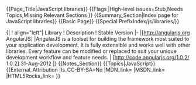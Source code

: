 {{Page_Title|JavaScript libraries}}
{{Flags
|High-level issues=Stub,Needs Topics,Missing Relevant Sections
}}
{{Summary_Section|Index page for JavaScript libraries}}
{{Basic Page}}
{{Special:PrefixIndex/js/libraries/}}

{|
! align="left"| Library
! Description
! Stable Version
|-
|[http://angularjs.org AngularJS]
|AngularJS is a toolset for building the framework most suited to your application development. It is fully extensible and works well with other libraries. Every feature can be modified or replaced to suit your unique development workflow and feature needs.
| [http://code.angularjs.org/1.0.2/ 1.0.2] 31-Aug-2012
|}
{{Notes_Section}}
{{Topics|JavaScript}}
{{External_Attribution
|Is_CC-BY-SA=No
|MDN_link=
|MSDN_link=
|HTML5Rocks_link=
}}